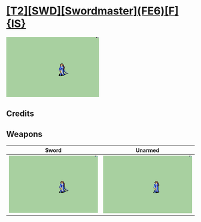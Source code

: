 # [\[T2\]\[SWD\]\[Swordmaster\]\(FE6\)\[F\]{IS}](./%5BT2%5D%5BSWD%5D%5BSwordmaster%5D(FE6)%5BF%5D%7BIS%7D)

<img src="./1.%20Sword/Sword_000.png" alt="[T2][SWD][Swordmaster](FE6)[F]{IS} standing" />

## Credits



## Weapons


|Sword |Unarmed |
|  :---: | :---: |
| <img alt="Sword animation" src="./1.%20Sword/Sword.gif" /> | <img alt="Unarmed animation" src="./8.%20Unarmed/Unarmed.gif" /> |
